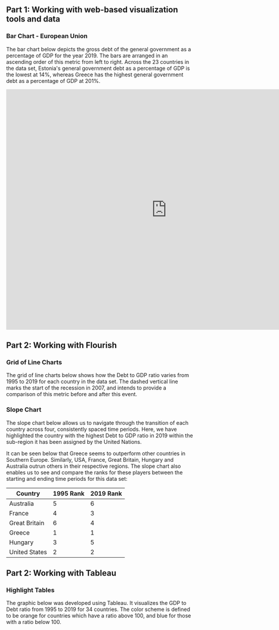 ## Part 1: Working with web-based visualization tools and data
### Bar Chart - European Union
The bar chart below depicts the gross debt of the general government as a percentage of GDP for the year 2019. The bars are arranged in an ascending order of this metric from left to right. Across the 23 countries in the data set, Estonia's general government debt as a percentage of GDP is the lowest at 14%, whereas Greece has the highest general government debt as a percentage of GDP at 201%.

<iframe src="https://data.oecd.org/chart/6vlI" width="860" height="645" style="border: 0" mozallowfullscreen="true" webkitallowfullscreen="true" allowfullscreen="true"><a href="https://data.oecd.org/chart/6vlI" target="_blank">OECD Chart: General government debt, Total, % of GDP, Annual, 2019</a></iframe>

## Part 2: Working with Flourish
### Grid of Line Charts
The grid of line charts below shows how the Debt to GDP ratio varies from 1995 to 2019 for each country in the data set. The dashed vertical line marks the start of the recession in 2007, and intends to provide a comparison of this metric before and after this event. 

<div class="flourish-embed flourish-chart" data-src="visualisation/7682140"><script src="https://public.flourish.studio/resources/embed.js"></script></div>

### Slope Chart
The slope chart below allows us to navigate through the transition of each country across four, consistently spaced time periods. Here, we have highlighted the country with the highest Debt to GDP ratio in 2019 within the sub-region it has been assigned by the United Nations. 

It can be seen below that Greece seems to outperform other countries in Southern Europe. Similarly, USA, France, Great Britain, Hungary and Australia outrun others in their respective regions. The slope chart also enables us to see and compare the ranks for these players between the starting and ending time periods for this data set: 

Country | 1995 Rank | 2019 Rank
------------ | ------------- | -------------
Australia | 5 | 6
France | 4 | 3
Great Britain | 6 | 4
Greece | 1 | 1
Hungary | 3 | 5
United States | 2 | 2

<div class="flourish-embed flourish-slope" data-src="visualisation/7682425"><script src="https://public.flourish.studio/resources/embed.js"></script></div>

## Part 2: Working with Tableau
### Highlight Tables
The graphic below was developed using Tableau. It visualizes the GDP to Debt ratio from 1995 to 2019 for 34 countries. The color scheme is defined to be orange for countries which have a ratio above 100, and blue for those with a ratio below 100. 

<script type='text/javascript' src='https://prod-useast-b.online.tableau.com/javascripts/api/viz_v1.js'></script><div class='tableauPlaceholder' style='width: 1366px; height: 571px;'><object class='tableauViz' width='1366' height='571' style='display:none;'><param name='host_url' value='https%3A%2F%2Fprod-useast-b.online.tableau.com%2F' /> <param name='embed_code_version' value='3' /> <param name='site_root' value='&#47;t&#47;carnegiemellonuniversitytellingstorieswithdata' /><param name='name' value='TableauPart3&#47;OECD' /><param name='tabs' value='no' /><param name='toolbar' value='yes' /><param name='origin' value='card_share_link' /><param name='showAppBanner' value='false' /></object></div>
